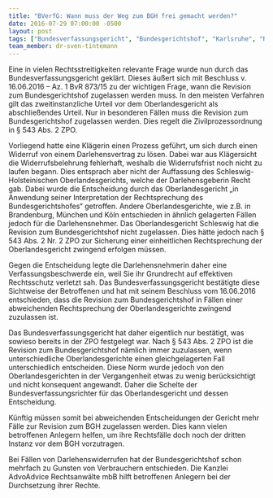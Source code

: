 ```yaml
---
title: "BVerfG: Wann muss der Weg zum BGH frei gemacht werden?"
date: 2016-07-29 07:00:00 -0500
layout: post
tags: ["Bundesverfassungsgericht", "Bundesgerichtshof", "Karlsruhe", "Revision", "Versicherungsrecht", "Urteil", "Advoadvice", "Widerruf"]
team_member: dr-sven-tintemann
---
```


Eine in vielen Rechtsstreitigkeiten relevante Frage wurde nun durch das Bundesverfassungsgericht geklärt. Dieses äußert sich mit Beschluss v. 16.06.2016 – Az. 1 BvR 873/15 zu der wichtigen Frage, wann die Revision zum Bundesgerichtshof zugelassen werden muss. In den meisten Verfahren gilt das zweitinstanzliche Urteil vor dem Oberlandesgericht als abschließendes Urteil. Nur in besonderen Fällen muss die Revision zum Bundesgerichtshof zugelassen werden. Dies regelt die Zivilprozessordnung in § 543 Abs. 2 ZPO.

Vorliegend hatte eine Klägerin einen Prozess geführt, um sich durch einen Widerruf von einem Darlehensvertrag zu lösen. Dabei war aus Klägersicht die Widerrufsbelehrung fehlerhaft, weshalb die Widerrufsfrist noch nicht zu laufen begann. Dies entsprach aber nicht der Auffassung des Schleswig-Holsteinischen Oberlandesgerichts, welche der Darlehensgeberin Recht gab. Dabei wurde die Entscheidung durch das Oberlandesgericht „in Anwendung seiner Interpretation der Rechtsprechung des Bundesgerichtshofes“ getroffen. Andere Oberlandesgerichte, wie z.B. in Brandenburg, München und Köln entschieden in ähnlich gelagerten Fällen jedoch für die Darlehensnehmer. Das Oberlandesgericht Schleswig hat die Revision zum Bundesgerichtshof nicht zugelassen. Dies hätte jedoch nach § 543 Abs. 2 Nr. 2 ZPO zur Sicherung einer einheitlichen Rechtsprechung der Oberlandesgericht zwingend erfolgen müssen.

Gegen die Entscheidung legte die Darlehensnehmerin daher eine Verfassungsbeschwerde ein, weil Sie ihr Grundrecht auf effektiven Rechtsschutz verletzt sah. Das Bundesverfassungsgericht bestätigte diese Sichtweise der Betroffenen und hat mit seinem Beschluss vom 16.06.2016 entschieden, dass die Revision zum Bundesgerichtshof in Fällen einer abweichenden Rechtsprechung der Oberlandesgerichte zwingend zuzulassen ist.

Das Bundesverfassungsgericht hat daher eigentlich nur bestätigt, was sowieso bereits in der ZPO festgelegt war. Nach § 543 Abs. 2 ZPO ist die Revision zum Bundesgerichtshof nämlich immer zuzulassen, wenn unterschiedliche Oberlandesgerichte einen gleichgelagerten Fall unterschiedlich entscheiden. Diese Norm wurde jedoch von den Oberlandesgerichten in der Vergangenheit etwas zu wenig berücksichtigt und nicht konsequent angewandt. Daher die Schelte der Bundesverfassungsrichter für das Oberlandesgericht und dessen Entscheidung.

Künftig müssen somit bei abweichenden Entscheidungen der Gericht mehr Fälle zur Revision zum BGH zugelassen werden. Dies kann vielen betroffenen Anlegern helfen, um ihre Rechtsfälle doch noch der dritten Instanz vor dem BGH vorzutragen.

Bei Fällen von Darlehenswiderrufen hat der Bundesgerichtshof schon mehrfach zu Gunsten von Verbrauchern entschieden. Die Kanzlei AdvoAdvice Rechtsanwälte mbB hilft betroffenen Anlegern bei der Durchsetzung ihrer Rechte.

